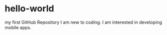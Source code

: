 # hello-world
my first GitHub Repository
I am new to coding. I am interested in developing mobile apps. 
